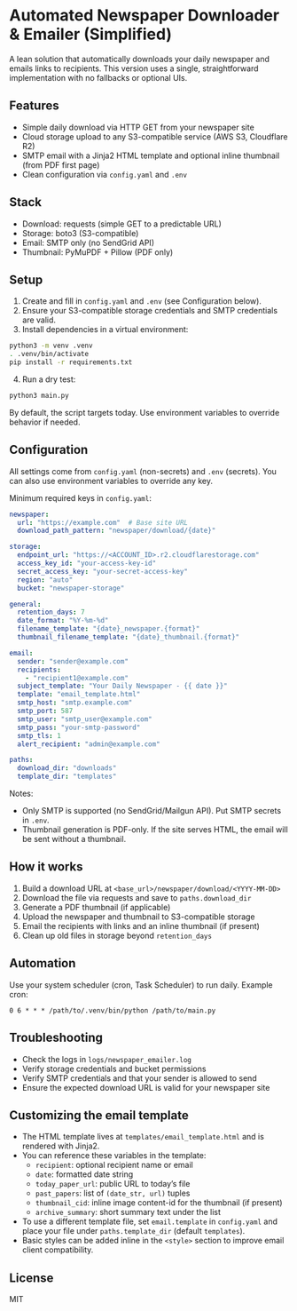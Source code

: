 # Automated Newspaper Downloader & Emailer (Simplified)

A lean solution that automatically downloads your daily newspaper and emails links to recipients. This version uses a single, straightforward implementation with no fallbacks or optional UIs.

## Features

- Simple daily download via HTTP GET from your newspaper site
- Cloud storage upload to any S3-compatible service (AWS S3, Cloudflare R2)
- SMTP email with a Jinja2 HTML template and optional inline thumbnail (from PDF first page)
- Clean configuration via `config.yaml` and `.env`

## Stack

- Download: requests (simple GET to a predictable URL)
- Storage: boto3 (S3-compatible)
- Email: SMTP only (no SendGrid API)
- Thumbnail: PyMuPDF + Pillow (PDF only)

## Setup

1. Create and fill in `config.yaml` and `.env` (see Configuration below).
2. Ensure your S3-compatible storage credentials and SMTP credentials are valid.
3. Install dependencies in a virtual environment:

```bash
python3 -m venv .venv
. .venv/bin/activate
pip install -r requirements.txt
```

4. Run a dry test:

```bash
python3 main.py
```

By default, the script targets today. Use environment variables to override behavior if needed.

## Configuration

All settings come from `config.yaml` (non-secrets) and `.env` (secrets). You can also use environment variables to override any key.

Minimum required keys in `config.yaml`:

```yaml
newspaper:
  url: "https://example.com"  # Base site URL
  download_path_pattern: "newspaper/download/{date}"

storage:
  endpoint_url: "https://<ACCOUNT_ID>.r2.cloudflarestorage.com"
  access_key_id: "your-access-key-id"
  secret_access_key: "your-secret-access-key"
  region: "auto"
  bucket: "newspaper-storage"

general:
  retention_days: 7
  date_format: "%Y-%m-%d"
  filename_template: "{date}_newspaper.{format}"
  thumbnail_filename_template: "{date}_thumbnail.{format}"

email:
  sender: "sender@example.com"
  recipients:
    - "recipient1@example.com"
  subject_template: "Your Daily Newspaper - {{ date }}"
  template: "email_template.html"
  smtp_host: "smtp.example.com"
  smtp_port: 587
  smtp_user: "smtp_user@example.com"
  smtp_pass: "your-smtp-password"
  smtp_tls: 1
  alert_recipient: "admin@example.com"

paths:
  download_dir: "downloads"
  template_dir: "templates"
```

Notes:
- Only SMTP is supported (no SendGrid/Mailgun API). Put SMTP secrets in `.env`.
- Thumbnail generation is PDF-only. If the site serves HTML, the email will be sent without a thumbnail.

## How it works

1. Build a download URL at `<base_url>/newspaper/download/<YYYY-MM-DD>`
2. Download the file via requests and save to `paths.download_dir`
3. Generate a PDF thumbnail (if applicable)
4. Upload the newspaper and thumbnail to S3-compatible storage
5. Email the recipients with links and an inline thumbnail (if present)
6. Clean up old files in storage beyond `retention_days`

## Automation

Use your system scheduler (cron, Task Scheduler) to run daily. Example cron:

```
0 6 * * * /path/to/.venv/bin/python /path/to/main.py
```

## Troubleshooting

- Check the logs in `logs/newspaper_emailer.log`
- Verify storage credentials and bucket permissions
- Verify SMTP credentials and that your sender is allowed to send
- Ensure the expected download URL is valid for your newspaper site

## Customizing the email template

- The HTML template lives at `templates/email_template.html` and is rendered with Jinja2.
- You can reference these variables in the template:
  - `recipient`: optional recipient name or email
  - `date`: formatted date string
  - `today_paper_url`: public URL to today’s file
  - `past_papers`: list of `(date_str, url)` tuples
  - `thumbnail_cid`: inline image content-id for the thumbnail (if present)
  - `archive_summary`: short summary text under the list
- To use a different template file, set `email.template` in `config.yaml` and place your file under `paths.template_dir` (default `templates`).
- Basic styles can be added inline in the `<style>` section to improve email client compatibility.

## License

MIT